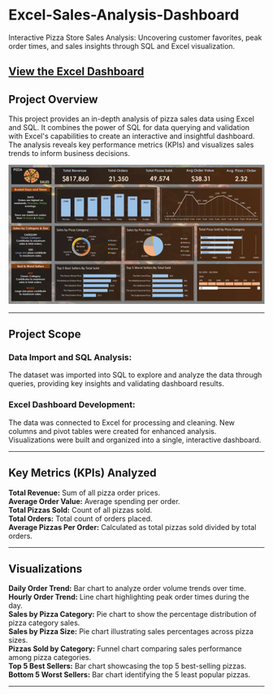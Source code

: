 # Excel-Sales-Analysis-Dashboard
Interactive Pizza Store Sales Analysis: Uncovering customer favorites, peak order times, and sales insights through SQL and Excel visualization.

## [View the Excel Dashboard](https://github.com/abdusami-mohammed/Excel-Sales-Analysis-Dashboard/blob/234274c30eedf578f70fbc1ecc36280e44385035/pizza_sales-dashboard.xlsx)

## Project Overview
This project provides an in-depth analysis of pizza sales data using Excel and SQL. It combines the power of SQL for data querying and validation with Excel's capabilities to create an interactive and insightful dashboard. The analysis reveals key performance metrics (KPIs) and visualizes sales trends to inform business decisions.

![Excel Sales Analysis Dashboard](https://github.com/abdusami-mohammed/Excel-Sales-Analysis-Dashboard/raw/6af50a218c78549c693f199b6af3059111e619f4/vvv/Excel%20Dashboard.jpg)

___
## Project Scope
### Data Import and SQL Analysis:
The dataset was imported into SQL to explore and analyze the data through queries, providing key insights and validating dashboard results.
### Excel Dashboard Development:
The data was connected to Excel for processing and cleaning. New columns and pivot tables were created for enhanced analysis. Visualizations were built and organized into a single, interactive dashboard.
___

## Key Metrics (KPIs) Analyzed
**Total Revenue:**             Sum of all pizza order prices.  
**Average Order Value:**       Average spending per order.  
**Total Pizzas Sold:**         Count of all pizzas sold.  
**Total Orders:**             Total count of orders placed.  
**Average Pizzas Per Order:** Calculated as total pizzas sold divided by total orders.  
___
## Visualizations
**Daily Order Trend:** Bar chart to analyze order volume trends over time.  
**Hourly Order Trend:** Line chart highlighting peak order times during the day.  
**Sales by Pizza Category:** Pie chart to show the percentage distribution of pizza category sales.  
**Sales by Pizza Size:** Pie chart illustrating sales percentages across pizza sizes.  
**Pizzas Sold by Category:** Funnel chart comparing sales performance among pizza categories.  
**Top 5 Best Sellers:** Bar chart showcasing the top 5 best-selling pizzas.  
**Bottom 5 Worst Sellers:** Bar chart identifying the 5 least popular pizzas.  
___
